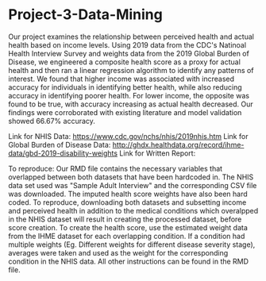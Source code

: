 # Project-3-Data-Mining
Our project examines the relationship between perceived health and actual health based on income levels. Using 2019 data from the CDC's Natinoal Health Interview Survey and weights data from the 2019 Global Burden of Disease, we engineered a composite health score as a proxy for actual health and then ran a linear regression algorithm to identify any patterns of interest. We found that higher income was associated with increased accuracy for individuals in identifying better health, while also reducing accuracy in identifying poorer health. For lower income, the opposite was found to be true, with accuracy increasing as actual health decreased. Our findings were corroborated with existing literature and model validation showed 66.67% accuracy.

Link for NHIS Data: https://www.cdc.gov/nchs/nhis/2019nhis.htm
Link for Global Burden of Disease Data: http://ghdx.healthdata.org/record/ihme-data/gbd-2019-disability-weights
Link for Written Report:

To reproduce:
Our RMD file contains the necessary variables that overlapped between both datasets that have been hardcoded in. The NHIS data set used was "Sample Adult Interview" and the corresponding CSV file was downloaded. The imputed health score weights have also been hard coded. To reproduce, downloading both datasets and subsetting income and perceived health in addition to the medical conditions which overalpped in the NHIS dataset will result in creating the processed dataset, before score creation. To create the health score, use the estimated weight data from the IHME dataset for each overlapping condition. If a condition had multiple weights (Eg. Different weights for different disease severity stage), averages were taken and used as the weight for the corresponding condition in the NHIS data. All other instructions can be found in the RMD file.
